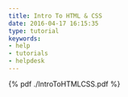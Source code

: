 ```yaml
---
title: Intro To HTML & CSS
date: 2016-04-17 16:15:35
type: tutorial
keywords:
- help
- tutorials
- helpdesk
---
```


{% pdf ./IntroToHTMLCSS.pdf %}
